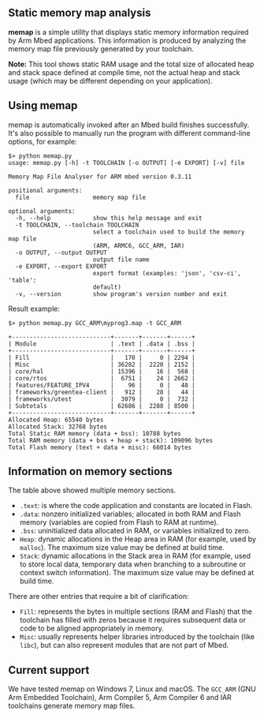 <h2 id="memap">Static memory map analysis</h2>

**memap** is a simple utility that displays static memory information required by Arm Mbed applications. This information is produced by analyzing the memory map file previously generated by your toolchain.

<span class="notes">**Note:** This tool shows static RAM usage and the total size of allocated heap and stack space defined at compile time, not the actual heap and stack usage (which may be different depending on your application).</span>

## Using memap

memap is automatically invoked after an Mbed build finishes successfully. It's also possible to manually run the program with different command-line options, for example:

```
$> python memap.py
usage: memap.py [-h] -t TOOLCHAIN [-o OUTPUT] [-e EXPORT] [-v] file

Memory Map File Analyser for ARM mbed version 0.3.11

positional arguments:
  file                  memory map file

optional arguments:
  -h, --help            show this help message and exit
  -t TOOLCHAIN, --toolchain TOOLCHAIN
                        select a toolchain used to build the memory map file
                        (ARM, ARMC6, GCC_ARM, IAR)
  -o OUTPUT, --output OUTPUT
                        output file name
  -e EXPORT, --export EXPORT
                        export format (examples: 'json', 'csv-ci', 'table':
                        default)
  -v, --version         show program's version number and exit
```

Result example:

```
$> python memap.py GCC_ARM\myprog3.map -t GCC_ARM

+----------------------------+-------+-------+------+
| Module                     | .text | .data | .bss |
+----------------------------+-------+-------+------+
| Fill                       |   170 |     0 | 2294 |
| Misc                       | 36282 |  2220 | 2152 |
| core/hal                   | 15396 |    16 |  568 |
| core/rtos                  |  6751 |    24 | 2662 |
| features/FEATURE_IPV4      |    96 |     0 |   48 |
| frameworks/greentea-client |   912 |    28 |   44 |
| frameworks/utest           |  3079 |     0 |  732 |
| Subtotals                  | 62686 |  2288 | 8500 |
+----------------------------+-------+-------+------+
Allocated Heap: 65540 bytes
Allocated Stack: 32768 bytes
Total Static RAM memory (data + bss): 10788 bytes
Total RAM memory (data + bss + heap + stack): 109096 bytes
Total Flash memory (text + data + misc): 66014 bytes

```

## Information on memory sections

The table above showed multiple memory sections.

- ``.text``: is where the code application and constants are located in Flash.
- ``.data``: nonzero initialized variables; allocated in both RAM and Flash memory (variables are copied from Flash to RAM at runtime).
- ``.bss``: uninitialized data allocated in RAM, or variables initialized to zero.
- ``Heap``: dynamic allocations in the Heap area in RAM (for example, used by ``malloc``). The maximum size value may be defined at build time.
- ``Stack``: dynamic allocations in the Stack area in RAM (for example, used to store local data, temporary data when branching to a subroutine or context switch information). The maximum size value may be defined at build time.

There are other entries that require a bit of clarification:

- `Fill`: represents the bytes in multiple sections (RAM and Flash) that the toolchain has filled with zeros because it requires subsequent data or code to be aligned appropriately in memory.
- `Misc`: usually represents helper libraries introduced by the toolchain (like ``libc``), but can also represent modules that are not part of Mbed.

## Current support

We have tested memap on Windows 7, Linux and macOS. The `GCC_ARM` (GNU Arm Embedded Toolchain), Arm Compiler 5, Arm Compiler 6 and IAR toolchains generate memory map files.
